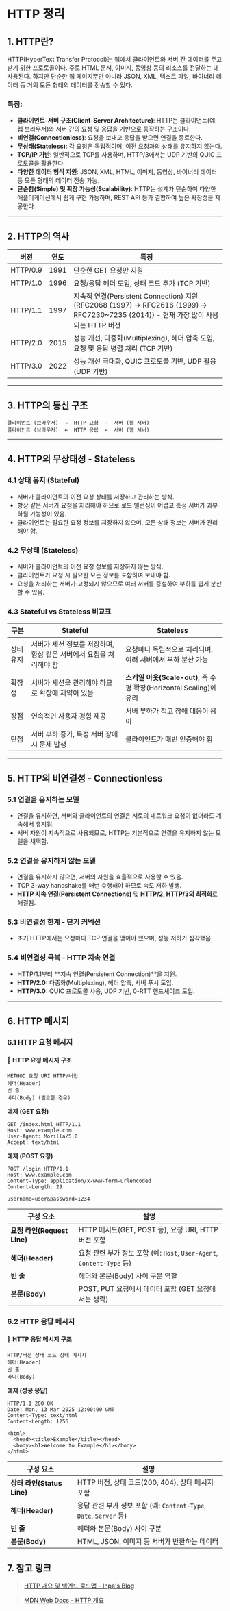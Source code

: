 # HTTP 정리

## 1. HTTP란?

HTTP(HyperText Transfer Protocol)는 웹에서 클라이언트와 서버 간 데이터를 주고받기 위한 프로토콜이다. 주로 HTML 문서, 이미지, 동영상 등의 리소스를 전달하는 데 사용된다. 하지만 단순한 웹 페이지뿐만 아니라 JSON, XML, 텍스트 파일, 바이너리 데이터 등 거의 모든 형태의 데이터를 전송할 수 있다.

### 특징:

- **클라이언트-서버 구조(Client-Server Architecture)**: HTTP는 클라이언트(예: 웹 브라우저)와 서버 간의 요청 및 응답을 기반으로 동작하는 구조이다.
- **비연결(Connectionless)**: 요청을 보내고 응답을 받으면 연결을 종료한다.
- **무상태(Stateless)**: 각 요청은 독립적이며, 이전 요청과의 상태를 유지하지 않는다.
- **TCP/IP 기반**: 일반적으로 TCP를 사용하며, HTTP/3에서는 UDP 기반의 QUIC 프로토콜을 활용한다.
- **다양한 데이터 형식 지원**: JSON, XML, HTML, 이미지, 동영상, 바이너리 데이터 등 모든 형태의 데이터 전송 가능.
- **단순함(Simple) 및 확장 가능성(Scalability)**: HTTP는 설계가 단순하여 다양한 애플리케이션에서 쉽게 구현 가능하며, REST API 등과 결합하여 높은 확장성을 제공한다.

---

## 2. HTTP의 역사

| 버전     | 연도 | 특징                                                                                                                                  |
| -------- | ---- | ------------------------------------------------------------------------------------------------------------------------------------- |
| HTTP/0.9 | 1991 | 단순한 GET 요청만 지원                                                                                                                |
| HTTP/1.0 | 1996 | 요청/응답 헤더 도입, 상태 코드 추가 (TCP 기반)                                                                                        |
| HTTP/1.1 | 1997 | 지속적 연결(Persistent Connection) 지원 (RFC2068 (1997) -> RFC2616 (1999) -> RFC7230~7235 (2014)) - 현재 가장 많이 사용되는 HTTP 버전 |
| HTTP/2.0 | 2015 | 성능 개선, 다중화(Multiplexing), 헤더 압축 도입, 요청 및 응답 병렬 처리 (TCP 기반)                                                    |
| HTTP/3.0 | 2022 | 성능 개선 극대화, QUIC 프로토콜 기반, UDP 활용 (UDP 기반)                                                                             |

---

## 3. HTTP의 통신 구조

```plaintext
클라이언트 (브라우저)  →  HTTP 요청  →  서버 (웹 서버)
클라이언트 (브라우저)  ←  HTTP 응답  ←  서버 (웹 서버)
```

---

## 4. HTTP의 무상태성 - Stateless

### 4.1 상태 유지 (Stateful)

- 서버가 클라이언트의 이전 요청 상태를 저장하고 관리하는 방식.
- 항상 같은 서버가 요청을 처리해야 하므로 로드 밸런싱이 어렵고 특정 서버가 과부하될 가능성이 있음.
- 클라이언트는 필요한 요청 정보를 저장하지 않으며, 모든 상태 정보는 서버가 관리해야 함.

### 4.2 무상태 (Stateless)

- 서버가 클라이언트의 이전 요청 정보를 저장하지 않는 방식.
- 클라이언트가 요청 시 필요한 모든 정보를 포함하여 보내야 함.
- 요청을 처리하는 서버가 고정되지 않으므로 여러 서버를 증설하여 부하를 쉽게 분산할 수 있음.

### 4.3 Stateful vs Stateless 비교표

| 구분      | Stateful                                                           | Stateless                                                           |
| --------- | ------------------------------------------------------------------ | ------------------------------------------------------------------- |
| 상태 유지 | 서버가 세션 정보를 저장하며, 항상 같은 서버에서 요청을 처리해야 함 | 요청마다 독립적으로 처리되며, 여러 서버에서 부하 분산 가능          |
| 확장성    | 서버가 세션을 관리해야 하므로 확장에 제약이 있음                   | **스케일 아웃(Scale-out)**, 즉 수평 확장(Horizontal Scaling)에 유리 |
| 장점      | 연속적인 사용자 경험 제공                                          | 서버 부하가 적고 장애 대응이 용이                                   |
| 단점      | 서버 부하 증가, 특정 서버 장애 시 문제 발생                        | 클라이언트가 매번 인증해야 함                                       |

---

## 5. HTTP의 비연결성 - Connectionless

### 5.1 연결을 유지하는 모델

- 연결을 유지하면, 서버와 클라이언트의 연결은 서로의 네트워크 요청이 없더라도 계속해서 유지됨.
- 서버 자원이 지속적으로 사용되므로, HTTP는 기본적으로 연결을 유지하지 않는 모델을 채택함.

### 5.2 연결을 유지하지 않는 모델

- 연결을 유지하지 않으면, 서버의 자원을 효율적으로 사용할 수 있음.
- TCP 3-way handshake를 매번 수행해야 하므로 속도 저하 발생.
- **HTTP 지속 연결(Persistent Connections)** 및 **HTTP/2, HTTP/3의 최적화**로 해결됨.

### 5.3 비연결성 한계 - 단기 커넥션

- 초기 HTTP에서는 요청마다 TCP 연결을 맺어야 했으며, 성능 저하가 심각했음.

### 5.4 비연결성 극복 - HTTP 지속 연결

- HTTP/1.1부터 **지속 연결(Persistent Connection)**을 지원.
- **HTTP/2.0:** 다중화(Multiplexing), 헤더 압축, 서버 푸시 도입.
- **HTTP/3.0:** QUIC 프로토콜 사용, UDP 기반, 0-RTT 핸드셰이크 도입.

---

## 6. HTTP 메시지

### 6.1 HTTP 요청 메시지

#### **📌 HTTP 요청 메시지 구조**

```plaintext
METHOD 요청 URI HTTP/버전
헤더(Header)
빈 줄
바디(Body) (필요한 경우)
```

**예제 (GET 요청)**

```
GET /index.html HTTP/1.1
Host: www.example.com
User-Agent: Mozilla/5.0
Accept: text/html
```

**예제 (POST 요청)**

```
POST /login HTTP/1.1
Host: www.example.com
Content-Type: application/x-www-form-urlencoded
Content-Length: 29

username=user&password=1234
```

| 구성 요소                   | 설명                                                                   |
| --------------------------- | ---------------------------------------------------------------------- |
| **요청 라인(Request Line)** | HTTP 메서드(GET, POST 등), 요청 URI, HTTP 버전 포함                    |
| **헤더(Header)**            | 요청 관련 부가 정보 포함 (예: `Host`, `User-Agent`, `Content-Type` 등) |
| **빈 줄**                   | 헤더와 본문(Body) 사이 구분 역할                                       |
| **본문(Body)**              | POST, PUT 요청에서 데이터 포함 (GET 요청에서는 생략)                   |

### 6.2 HTTP 응답 메시지

#### **📌 HTTP 응답 메시지 구조**

```plaintext
HTTP/버전 상태 코드 상태 메시지
헤더(Header)
빈 줄
바디(Body)
```

**예제 (성공 응답)**

```
HTTP/1.1 200 OK
Date: Mon, 13 Mar 2025 12:00:00 GMT
Content-Type: text/html
Content-Length: 1256

<html>
  <head><title>Example</title></head>
  <body><h1>Welcome to Example</h1></body>
</html>
```

| 구성 요소                  | 설명                                                               |
| -------------------------- | ------------------------------------------------------------------ |
| **상태 라인(Status Line)** | HTTP 버전, 상태 코드(200, 404), 상태 메시지 포함                   |
| **헤더(Header)**           | 응답 관련 부가 정보 포함 (예: `Content-Type`, `Date`, `Server` 등) |
| **빈 줄**                  | 헤더와 본문(Body) 사이 구분                                        |
| **본문(Body)**             | HTML, JSON, 이미지 등 서버가 반환하는 데이터                       |

## 7. 참고 링크

> [HTTP 개요 및 백엔드 로드맵 - Inpa's Blog](https://inpa.tistory.com/entry/HTTP-%F0%9F%8C%90-%EB%B0%B1%EC%97%94%EB%93%9C-%EB%A1%9C%EB%93%9C%EB%A7%B5-HTTP%EB%8A%94-%EB%AC%B4%EC%97%87%EC%9D%BC%EA%B9%8C%EC%9A%94#http%EC%9D%98_%ED%86%B5%EC%8B%A0_%EA%B5%AC%EC%A1%B0)

> [MDN Web Docs - HTTP 개요](https://developer.mozilla.org/ko/docs/Web/HTTP/Overview)
